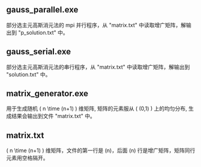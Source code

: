 ## gauss_parallel.exe

部分选主元高斯消元法的 mpi 并行程序，从 "matrix.txt" 中读取增广矩阵，解输出到 "p_solution.txt" 中。

## gauss_serial.exe

部分选主元高斯消元法的串行程序，从 "matrix.txt" 中读取增广矩阵，解输出到 "solution.txt" 中。

## matrix_generator.exe

用于生成随机 \( n \time (n+1) \) 维矩阵, 矩阵的元素服从 \( (0,1) \) 上的均匀分布, 生成结果会输出到文件 "matrix.txt" 中。

## matrix.txt

\( n \time (n+1) \) 维矩阵，文件的第一行是 \(n\)，后面 \(n\) 行是增广矩阵，矩阵同行元素用空格隔开。
